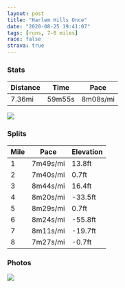 ```yaml
---
layout: post
title: "Harlem Hills Once"
date: "2020-08-25 19:41:07"
tags: [runs, 7-8 miles]
race: false
strava: true
---
```


### Stats

| Distance | Time | Pace |
|----------|------|------|
|7.36mi|59m55s|8m08s/mi|

<img src='https://maps.googleapis.com/maps/api/staticmap?maptype=roadmap&path=enc:_cwwFphsbMbAyBN{@GSWGoAE?QdBgC\sACGHu@Xs@^e@F]?SJUZYL@v@]UBAZICCKDK@_@[U]w@k@CgAq@w@eB}AuA}BeA}@KmAs@i@c@iDaBIMDEOYg@w@I]DH}CiBaBi@q@a@_@CCLIAw@Wc@o@WSg@EYe@wBmAo@U{@_A@IXSEMkAS]WM?q@q@_Ao@c@aAYEc@m@Ss@SIGMDOCI_@[]BIGCWQa@Ec@MM}@Io@]_BUuAy@kA_Am@k@c@k@gBEk@eAUo@KkA@m@TyAbAiC?q@SgB`@_BjA}CJk@?iBUo@u@q@y@g@wAi@cBgAuCeCq@cAYiAGs@Bk@F{@JYTWf@aBIoBm@{A}AuAsA[k@g@s@iAaBsDc@a@{CoAy@Ki@?qAp@{AFYEuCwBm@mBaAgBUQe@MiAD]EyBu@uBa@uAk@_CyAqDuEw@i@{B{@cDmBq@kAQk@a@eCEq@\qE?]Gu@c@oAMMq@]YWWGoA{@k@m@yEyCyBkA}CwB[Im@m@_@WyDcBc@KaCFwAa@cAB_ATy@r@}@Xc@CeBi@kAw@iB_BcCqCy@gA{@{@gAA{AH{AKwBc@iAe@iAmA_@gA]wA}@e@e@B_@h@Gh@Bt@V~@`AhBBVCz@Wf@m@h@eAG{@s@_AgAuCgBkB[o@HWR]t@{ApB_@rAEbAYj@IbCUr@EX?n@Fp@Xn@dA~@bA?l@k@Vg@VgCZk@XWp@WbAHh@Eb@KfAe@X?|@ZnAz@VVh@rBVrB\t@b@l@b@Xp@Vd@NRMnAwBh@kBDc@I}AUaAW_@sBaEE_@CaANiBaBqBSe@g@_BYe@m@Oe@VS^El@?l@Jp@lAtC?f@Ib@QZ_@^_@JQCe@[cAaAkAyAqB{@_Am@}@eAMq@@s@PaAJiAKgAy@e@_@?e@]?Qx@oFLi@r@}AR{Ab@cBn@s@Xk@`@YR}@x@gCf@uDPa@d@s@ZcBVYNDHc@h@{@f@iBf@iCgA[c@s@?_@Tq@l@mDz@oCNaAv@{Bn@uAXyAHQXK`BxANb@Id@c@z@u@pCs@pAGv@Wf@{@o@e@Kz@`@j@D^q@^yA&key=AIzaSyC1MId7bFpkLXNAaYhBSTb8jLyiSqzbDtM&size=800x800&markers=color:yellow|label:S|40.75584,-73.99577&markers=color:green|label:F|40.794460000000015,-73.94155999999994'>

### Splits

| Mile | Pace | Elevation |
|------|------|-----------|
|1|7m49s/mi|13.8ft|
|2|7m40s/mi|0.7ft|
|3|8m44s/mi|16.4ft|
|4|8m20s/mi|-33.5ft|
|5|8m29s/mi|0.7ft|
|6|8m24s/mi|-55.8ft|
|7|8m11s/mi|-19.7ft|
|8|7m27s/mi|-0.7ft|

### Photos
<img src='https://dgtzuqphqg23d.cloudfront.net/1nQITZCBZ-7x1GBle1BTNASIEcO4hLD4PzB2GTGhUxI-576x768.jpg'>
